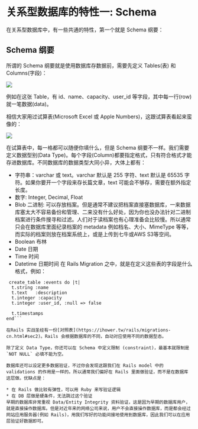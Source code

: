 # 关系型数据库的特性一: Schema
在关系型数据库中，有一些共通的特性，第一个就是 Schema 纲要：

## Schema 纲要

所谓的 Schema 纲要就是使用数据库存数据前，需要先定义 Tables(表) 和 Columns(字段)：

![](https://ws4.sinaimg.cn/large/006tNbRwgy1fgkui1lwi9j30c3037aa1.jpg)

例如在这张 Table，有 id、name、capacity、user_id 等字段，其中每一行(row)就一笔数据(data)。

相信大家用过试算表(Microsoft Excel 或 Apple Numbers)，这跟试算表看起来蛮像的：

![](https://ws1.sinaimg.cn/large/006tNbRwgy1fgkuie11syj30e40c5ab9.jpg)

在试算表中，每一格都可以随便你填什么，但是 Schema 纲要不一样。我们需要定义数据型别(Data Type)。每个字段(Column)都要指定格式，只有符合格式才能存进数据库。不同数据库的数据类型大同小异，大体上都有：

* 字符串：varchar 或 text。varchar 默认是 255 字符、text 默认是 65535 字符。如果你要开一个字段来存长篇文章，text 可能会不够存，需要在额外指定长度。
* 数字: Integer, Decimal, Float
* Blob 二进制: 可以存放档案。但是通常不建议把档案直接塞数据库，一来数据库塞太大不容易备份和管理、二来没有什么好处，因为你也没办法针对二进制档案进行条件搜寻和过滤。人们对于读档案也有心理准备会比较慢。所以通常只会在数据库里面纪录档案的 metadata 例如档名、大小、MimeType 等等，而实际的档案则放在档案系统上，或是上传到七牛或AWS S3等空间。
* Boolean 布林
* Date 日期
* Time 时间
* Datetime 日期时间
在 Rails Migration 之中，就是在定义这些表的字段是什么格式，例如：
```
 create_table :events do |t|
  t.string :name
  t.text   :description
  t.integer :capacity
  t.integer :user_id, :null => false

  t.timestamps
end```

在Rails 实战圣经有一份[对照表](https://ihower.tw/rails/migrations-cn.html#sec2)。Rails 会根据数据库的不同，自动对应使用不同的数据型态。

除了定义 Data Type，你还可以在 Schema 中定义限制 (constraint)，最基本就限制是 `NOT NULL` 必填不能为空。

数据库还可以设定更多数据验证，不过你会发现这跟我们在 Rails model 中的 validations 的作用是一样的。所以通常我们偏好在 Rails 里面做验证，而不是在数据库这层做。优缺点是：

* 在 Rails 做比较有弹性，可以用 Ruby 来写验证逻辑
* 在 DB 层做是硬条件，无法跳过这个验证
早期的数据库非常重视 Data/Entity Integrity 资料验证，这是因为早期的数据库用户，就是直接操作数据库。但是对近年来的网络公司来说，用户不会直接操作数据库，而是都会经过网站应用服务器(例如 Rails)，用我们写好的功能间接地使用到数据库，因此我们可以在应用层验证好数据即可。
